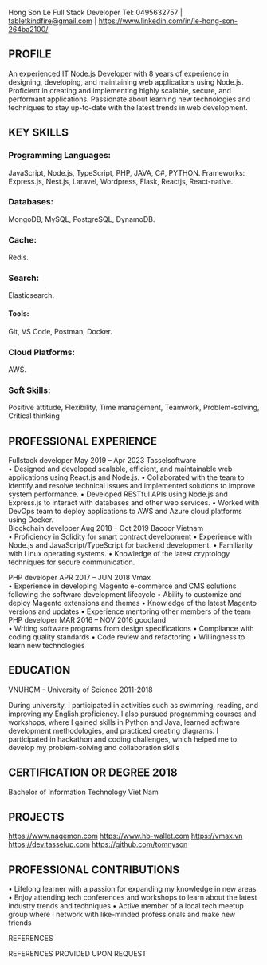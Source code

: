 Hong Son Le
Full Stack Developer 
Tel: 0495632757   |   tabletkindfire@gmail.com   |   https://www.linkedin.com/in/le-hong-son-264ba2100/



## PROFILE	
An experienced IT Node.js Developer with 8 years of experience in designing, developing, and maintaining web applications using Node.js. Proficient in creating and implementing highly scalable, secure, and performant applications. Passionate about learning new technologies and techniques to stay up-to-date with the latest trends in web development.

## KEY SKILLS	

### Programming Languages:
JavaScript, Node.js, TypeScript, PHP, JAVA, C#, PYTHON.
Frameworks:
Express.js, Nest.js, Laravel, Wordpress, Flask, Reactjs, React-native.
### Databases:
MongoDB, MySQL, PostgreSQL, DynamoDB.
### Cache:
Redis.
### Search:
Elasticsearch.
#### Tools:
Git, VS Code, Postman, Docker.
### Cloud Platforms:
AWS.
### Soft Skills:
Positive attitude, Flexibility, Time management, Teamwork, Problem-solving, Critical thinking


## PROFESSIONAL EXPERIENCE
Fullstack developer	May 2019 – Apr 2023
Tasselsoftware	
•	Designed and developed scalable, efficient, and maintainable web applications using React.js and Node.js.
•	Collaborated with the team to identify and resolve technical issues and implemented solutions to improve system performance.
•	Developed RESTful APIs using Node.js and Express.js to interact with databases and other web services.
•	Worked with DevOps team to deploy applications to AWS and Azure cloud platforms using Docker.	
Blockchain developer	Aug 2018 – Oct 2019
Bacoor Vietnam	
•	Proficiency in Solidity for smart contract development
•	Experience with Node.js and JavaScript/TypeScript for backend development.
•	Familiarity with Linux operating systems.
•	Knowledge of the latest cryptology techniques for secure communication.


PHP developer	APR 2017 – JUN 2018
Vmax	
•	Experience in developing Magento e-commerce and CMS solutions following the software development lifecycle
•	Ability to customize and deploy Magento extensions and themes
•	Knowledge of the latest Magento versions and updates
•	Experience mentoring other members of the team
PHP developer	MAR 2016 – NOV 2016
goodland	
•	Writing software programs from design specifications
•	Compliance with coding quality standards
•	Code review and refactoring
•	Willingness to learn new technologies

## EDUCATION	
VNUHCM - University of Science	2011-2018

During university, I participated in activities such as swimming, reading, and improving my English proficiency. I also pursued programming courses and workshops, where I gained skills in Python and Java, learned software development methodologies, and practiced creating diagrams. I participated in hackathon and coding challenges, which helped me to develop my problem-solving and collaboration skills	

## CERTIFICATION OR DEGREE	2018
Bachelor of Information Technology	Viet Nam
	
## PROJECTS
https://www.nagemon.com
https://www.hb-wallet.com
https://vmax.vn
https://dev.tasselup.com
https://github.com/tomnyson

## PROFESSIONAL CONTRIBUTIONS	
•	Lifelong learner with a passion for expanding my knowledge in new areas
•	Enjoy attending tech conferences and workshops to learn about the latest industry trends and techniques
•	Active member of a local tech meetup group where I network with like-minded professionals and make new friends

REFERENCES

REFERENCES PROVIDED UPON REQUEST

